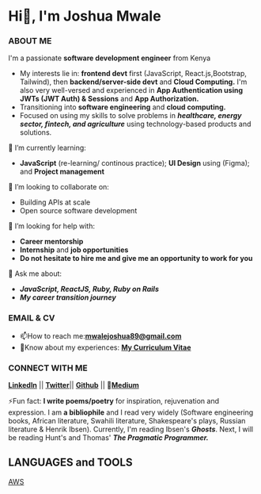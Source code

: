 # Hi👋, I'm Joshua Mwale 

### ABOUT ME
I'm a passionate **software development engineer** from Kenya
* My interests lie in: **frontend devt** first (JavaScript, React.js,Bootstrap, Tailwind), then **backend/server-side devt** and **Cloud Computing.** I'm also very well-versed and experienced in **App Authentication using JWTs (JWT Auth) & Sessions** and **App Authorization.** 
* Transitioning into **software engineering** and **cloud computing.**
* Focused on using my skills to solve problems in ***healthcare, energy sector, fintech, and agriculture*** using technology-based products and solutions.

🌱 I’m currently learning: 
* **JavaScript** (re-learning/ continous practice); **UI Design** using (Figma); and **Project management**

👯 I’m looking to collaborate on:
* Building APIs at scale
* Open source software development
 
🤔 I’m looking for help with:
* **Career mentorship**
* **Internship** and **job opportunities**
* **Do not hesitate to hire me and give me an opportunity to work for you**
 
💬 Ask me about:
* ***JavaScript, ReactJS, Ruby, Ruby on Rails***
* ***My career transition journey***

### EMAIL & CV
* 📫How to reach me:**mwalejoshua89@gmail.com**
* 📄Know about my experiences: [**My Curriculum Vitae**](https://docs.google.com/document/d/1Wd31QSVlSuSrFFP66UXHsh-j_eNnt9rbYS_jQhpuR7k/edit)
 
 ### CONNECT WITH ME
[**LinkedIn**](https://www.linkedin.com/in/joshua-mwale-8a8a3557/) || [**Twitter**](https://twitter.com/joshua_mwale)|| [**Github**](https://github.com/joshuamwale) || 📝[**Medium**](https://medium.com/@mwale_josh)

⚡Fun fact: **I write poems/poetry** for inspiration, rejuvenation and expression. I am **a bibliophile** and I read very widely (Software engineering books, African literature, Swahili literature, Shakespeare's plays, Russian literature & Henrik Ibsen). Currently, I'm reading Ibsen's ***Ghosts***. Next, I will be reading Hunt's and Thomas' ***The Pragmatic Programmer.***

## LANGUAGES and TOOLS
[AWS](https://aws.amazon.com/amplify/)


